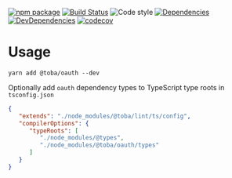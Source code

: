 [![npm package](https://img.shields.io/npm/v/@toba/oauth.svg)](https://www.npmjs.org/package/@toba/oauth)
[![Build Status](https://travis-ci.org/toba/oauth.svg?branch=master)](https://travis-ci.org/toba/oauth)
![Code style](https://img.shields.io/badge/code_style-prettier-ff69b4.svg)
[![Dependencies](https://img.shields.io/david/toba/oauth.svg)](https://david-dm.org/toba/flickr)
[![DevDependencies](https://img.shields.io/david/dev/toba/oauth.svg)](https://david-dm.org/toba/oauth#info=devDependencies&view=list)
[![codecov](https://codecov.io/gh/toba/oauth/branch/master/graph/badge.svg)](https://codecov.io/gh/toba/oauth)

# Usage

```
yarn add @toba/oauth --dev
```

Optionally add `oauth` dependency types to TypeScript type roots in `tsconfig.json`

```json
{
   "extends": "./node_modules/@toba/lint/ts/config",
   "compilerOptions": {
      "typeRoots": [
         "./node_modules/@types",
         "./node_modules/@toba/oauth/types"
      ]
   }
}
```